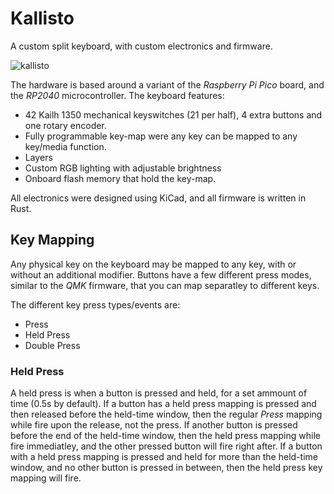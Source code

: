 # Kallisto

A custom split keyboard, with custom electronics and firmware.

![kallisto](https://github.com/Fredrik-Reinholdsen/kallisto/assets/11893023/27eccc83-5426-4d77-808a-6b297a9c914a)

The hardware is based around a variant of the _Raspberry Pi Pico_ board, and the _RP2040_ microcontroller.
The keyboard features:

- 42 Kailh 1350 mechanical keyswitches (21 per half), 4 extra buttons and one rotary encoder.
- Fully programmable key-map were any key can be mapped to any key/media function.
- Layers
- Custom RGB lighting with adjustable brightness
- Onboard flash memory that hold the key-map.

All electronics were designed using KiCad, and all firmware is written in Rust.


## Key Mapping
Any physical key on the keyboard may be mapped to any key, with or without an additional modifier.
Buttons have a few different press modes, similar to the *QMK* firmware, that you can map separatley to different keys.

The different key press types/events are:
- Press
- Held Press
- Double Press

### Held Press
A held press is when a button is pressed and held, for a set ammount of time (0.5s by default).
If a button has a held press mapping is pressed and then released before the held-time window,
then the regular _Press_ mapping while fire upon the release, not the press.
If another button is pressed before the end of the held-time window, then the held press mapping while fire immediatley,
and the other pressed button will fire right after.
If a button with a held press mapping is pressed and held for more than the held-time window, and no other button is pressed in between,
then the held press key mapping will fire.
